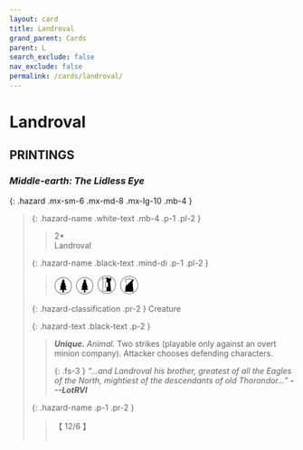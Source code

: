 ```yaml
---
layout: card
title: Landroval
grand_parent: Cards
parent: L
search_exclude: false
nav_exclude: false
permalink: /cards/landroval/
---
```


# Landroval


## PRINTINGS


### _Middle-earth: The Lidless Eye_

{: .hazard .mx-sm-6 .mx-md-8 .mx-lg-10 .mb-4 }
> {: .hazard-name .white-text .mb-4 .p-1 .pl-2 }
> > <div class="hazard-mp">2*</div>
> > <div class="card-name">Landroval</div>
>
> {: .hazard-name .black-text .mind-di .p-1 .pl-2 }
> > ![](/assets/images/wilderness.svg)&ensp;![](/assets/images/wilderness.svg)&ensp;![](/assets/images/border-land.svg)&ensp;![](/assets/images/shadow-land.svg)
>
> {: .hazard-classification .pr-2 }
> Creature
>
> {: .hazard-text .black-text .p-2 }
> > _**Unique.**_ _Animal._ Two strikes (playable only against an overt minion company). Attacker chooses defending characters. 
> > 
> > {: .fs-3 } 
> > _“...and Landroval his brother, greatest of all the Eagles of the North, mightiest of the descendants of old Thorondor...”_ ***---&#65279;LotRVI*** 
>
> {: .hazard-name .p-1 .pr-2 }
> > <div class="card-shield">【 12/6 】</div>
> > <div class="card-corruption">&nbsp;</div>


